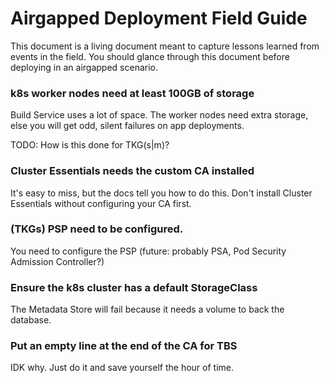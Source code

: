 # Airgapped Deployment Field Guide

This document is a living document meant to capture lessons learned from events in the field. You should glance through this document before deploying in an airgapped scenario.

### k8s worker nodes need at least 100GB of storage
Build Service uses a lot of space. The worker nodes need extra storage, else you will get odd, silent failures on app deployments.

TODO: How is this done for TKG(s|m)?

### Cluster Essentials needs the custom CA installed
It's easy to miss, but the docs tell you how to do this. Don't install Cluster Essentials without configuring your CA first.

### (TKGs) PSP need to be configured.
You need to configure the PSP (future: probably PSA, Pod Security Admission Controller?)

### Ensure the k8s cluster has a default StorageClass
The Metadata Store will fail because it needs a volume to back the database. 

### Put an empty line at the end of the CA for TBS
IDK why. Just do it and save yourself the hour of time.
